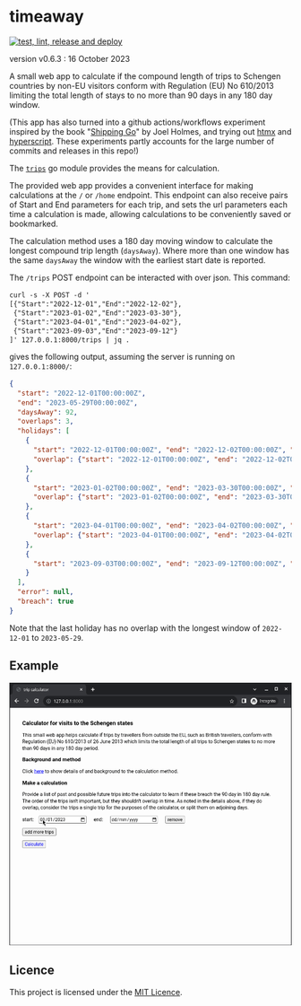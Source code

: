 # timeaway

[![test, lint, release and deploy](https://github.com/rorycl/timeaway/actions/workflows/workflow-pushtag.yml/badge.svg)](https://github.com/rorycl/timeaway/actions/workflows/workflow-pushtag.yml)

version v0.6.3 : 16 October 2023

A small web app to calculate if the compound length of trips to Schengen
countries by non-EU visitors conform with Regulation (EU) No 610/2013
limiting the total length of stays to no more than 90 days in any 180
day window.

(This app has also turned into a github actions/workflows experiment
inspired by the book "[Shipping
Go](https://www.manning.com/books/shipping-go)" by Joel Holmes, and
trying out [htmx](https://htmx.org) and
[hyperscript](https://hyperscript.org). These experiments partly
accounts for the large number of commits and releases in this repo!)

The [`trips`](trips/README.md) go module provides the means for
calculation.

The provided web app provides a convenient interface for making
calculations at the `/` or `/home` endpoint. This endpoint can also
receive pairs of Start and End parameters for each trip, and sets the
url parameters each time a calculation is made, allowing calculations to
be conveniently saved or bookmarked.

The calculation method uses a 180 day moving window to calculate the
longest compound trip length (`daysAway`). Where more than one window
has the same `daysAway` the window with the earliest start date is
reported.

The `/trips` POST endpoint can be interacted with over json. This command:

```
curl -s -X POST -d '
[{"Start":"2022-12-01","End":"2022-12-02"},
 {"Start":"2023-01-02","End":"2023-03-30"},
 {"Start":"2023-04-01","End":"2023-04-02"},
 {"Start":"2023-09-03","End":"2023-09-12"}
]' 127.0.0.1:8000/trips | jq .
```

gives the following output, assuming the server is running on `127.0.0.1:8000/`:

```json
{
  "start": "2022-12-01T00:00:00Z",
  "end": "2023-05-29T00:00:00Z",
  "daysAway": 92,
  "overlaps": 3,
  "holidays": [
    {
      "start": "2022-12-01T00:00:00Z", "end": "2022-12-02T00:00:00Z", "duration": 2,
      "overlap": {"start": "2022-12-01T00:00:00Z", "end": "2022-12-02T00:00:00Z", "duration": 2}
    },
    {
      "start": "2023-01-02T00:00:00Z", "end": "2023-03-30T00:00:00Z", "duration": 88,
      "overlap": {"start": "2023-01-02T00:00:00Z", "end": "2023-03-30T00:00:00Z", "duration": 88}
    },
    {
      "start": "2023-04-01T00:00:00Z", "end": "2023-04-02T00:00:00Z", "duration": 2,
      "overlap": {"start": "2023-04-01T00:00:00Z", "end": "2023-04-02T00:00:00Z", "duration": 2}
    },
    {
      "start": "2023-09-03T00:00:00Z", "end": "2023-09-12T00:00:00Z", "duration": 10
    }
  ],
  "error": null,
  "breach": true
}
```
Note that the last holiday has no overlap with the longest window of
`2022-12-01` to `2023-05-29`.

## Example

![](util/example.gif)

## Licence

This project is licensed under the [MIT Licence](LICENCE).
